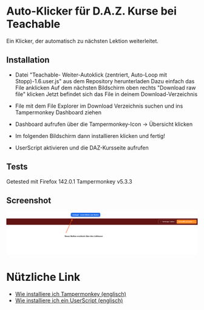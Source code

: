 # Auto-Klicker für D.A.Z. Kurse bei Teachable
Ein Klicker, der automatisch zu nächsten Lektion weiterleitet. 

## Installation

- Datei "Teachable- Weiter-Autoklick (zentriert, Auto-Loop mit Stopp)-1.6.user.js" aus dem Repository herunterladen
  Dazu einfach das File anklicken
  Auf dem nächsten Bildschirm oben rechts "Download raw file" klicken
  Jetzt befindet sich das File in deinem Download-Verzeichnis
  
- File mit dem File Explorer im Download Verzeichnis suchen und ins Tampermonkey Dashboard ziehen
- Dashboard aufrufen über die Tampermonkey-Icon -> Übersicht klicken
  
- Im folgenden Bildschirm dann installieren klicken und fertig!

- UserScript aktivieren und die DAZ-Kursseite aufrufen

## Tests

Getested mit Firefox 142.0.1
Tampermonkey v5.3.3

## Screenshot

![Screenshot Auto-Klicker](https://github.com/chaot2000/daz_auto_clicker/blob/main/daz_teachable_button.png)


# Nützliche Link

- [Wie installiere ich Tampermonkey (englisch)](https://www.tampermonkey.net/faq.php#Q100)
- [Wie installiere ich ein UserScript (englisch)](https://www.tampermonkey.net/faq.php#Q102)
